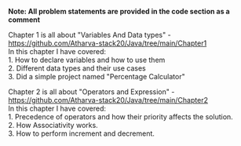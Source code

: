 **Note: All problem statements are provided in the code section as a comment** <br>

Chapter 1 is all about "Variables And Data types" - https://github.com/Atharva-stack20/Java/tree/main/Chapter1 <br>
  In this chapter I have covered: <br>
    1. How to declare variables and how to use them <br>
    2. Different data types and their use cases <br>
    3. Did a simple project named "Percentage Calculator" <br>

Chapter 2 is all about "Operators and Expression" - https://github.com/Atharva-stack20/Java/tree/main/Chapter2 <br>
  In this chapter I have covered: <br>
    1. Precedence of operators and how their priority affects the solution. <br>
    2. How Associativity works.<br>
    3. How to perform increment and decrement.


